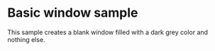 # Basic window sample
This sample creates a blank window filled with a dark grey color and nothing else.